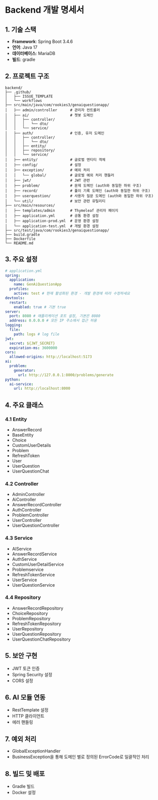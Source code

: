 # Backend 개발 명세서

## 1. 기술 스택

- **Framework**: Spring Boot 3.4.6
- **언어**: Java 17
- **데이터베이스**: MariaDB
- **빌드**: gradle

## 2. 프로젝트 구조

```
backend/
├── .github/
│   ├── ISSUE_TEMPLATE
│   └── workflows
├── src/main/java/com/rookies3/genaiquestionapp/
│   ├── admin/controller      # 관리자 컨트롤러
│   ├── ai/                   # 챗봇 도메인
│   │   ├── controller/
│   │   │   └── dto/
│   │   └── service/
│   ├── auth/                 # 인증, 유저 도메인
│   │   ├── controller/
│   │   │   └── dto/
│   │   ├── entity/
│   │   ├── repository/
│   │   └── service/
│   ├── entity/               # 글로벌 엔티티 객체
│   ├── config/               # 설정
│   ├── exception/            # 예외 처리
│   │   └── global/           # 글로벌 예외 처리 핸들러
│   ├── jwt/                  # JWT 관련
│   ├── problem/              # 문제 도메인 (auth와 동일한 하위 구조)
│   ├── record/               # 풀이 기록 도메인 (auth와 동일한 하위 구조)
│   ├── userquestion/         # 사용자 질문 도메인 (auth와 동일한 하위 구조)
│   └── util/                 # 보안 관련 유틸리티
├── src/main/resources/
│   ├── templates/admin       # Thymeleaf 관리자 페이지
│   ├── application.yml       # 공통 환경 설정
│   ├── application-prod.yml  # 운영 환경 설정
│   └── application-test.yml  # 개발 환경 설정
├── src/test/java/com/rookies3/genaiquestionapp/
├── build.gradle
├── Dockerfile
└── README.md
```

## 3. 주요 설정

```yaml
# application.yml
spring:
  application:
    name: GenAiQuestionApp
  profiles:
    active: test # 현재 활성화된 환경 - 개발 환경에 따라 수정하세요
devtools:
  restart:
    enabled: true # 기본 true
server:
  port: 8080 # 애플리케이션 포트 설정, 기본은 8080
  address: 0.0.0.0 # 모든 IP 주소에서 접근 허용
logging:
  file:
    path: logs # log file
jwt:
  secret: ${JWT_SECRET}
  expiration-ms: 3600000
cors:
  allowed-origins: http://localhost:5173
ai:
  problem:
    generator:
      url: http://127.0.0.1:8000/problems/generate
python:
  ai-service:
    url: http://localhost:8000
```

## 4. 주요 클래스

### 4.1 Entity

- AnswerRecord
- BaseEntity
- Choice
- CustomUserDetails
- Problem
- RefreshToken
- User
- UserQuestion
- UserQuestionChat

### 4.2 Controller

- AdminController
- AiController
- AnswerRecordController
- AuthController
- ProblemController
- UserController
- UserQuestionController

### 4.3 Service

- AIService
- AnswerRecordService
- AuthService
- CustomUserDetailService
- Problemservice
- RefreshTokenService
- UserService
- UserQuestionService

### 4.4 Repository

- AnswerRecordRepository
- ChoiceRepository
- ProblemRepository
- RefreshTokenRepository
- UserRepository
- UserQuestionRepository
- UserQuestionChatRepository

## 5. 보안 구현

- JWT 토큰 인증
- Spring Security 설정
- CORS 설정

## 6. AI 모듈 연동

- RestTemplate 설정
- HTTP 클라이언트
- 에러 핸들링

## 7. 예외 처리

- GlobalExceptionHandler
- BusinessException을 통해 도메인 별로 정의된 ErrorCode로 일괄적인 처리

## 8. 빌드 및 배포

- Gradle 빌드
- Docker 설정
